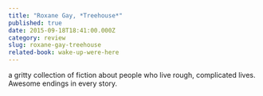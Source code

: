 ```yaml
---
title: "Roxane Gay, *Treehouse*"
published: true
date: 2015-09-18T18:41:00.000Z
category: review
slug: roxane-gay-treehouse
related-book: wake-up-were-here
---
```


a gritty collection of fiction about people who live rough, complicated lives. Awesome endings in every story.

